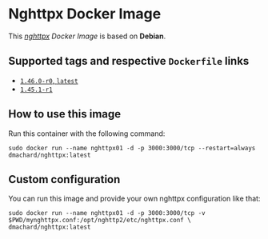 # Nghttpx Docker Image

This *[nghttpx](https://github.com/nghttp2/nghttp2/) Docker Image* is based on **Debian**.

## Supported tags and respective `Dockerfile` links

- [`1.46.0-r0`, `latest`](https://github.com/dmachard/nghttpx-docker/tree/main/1.46.0)
- [`1.45.1-r1`](https://github.com/dmachard/nghttpx-docker/tree/main/1.45.1)

## How to use this image

Run this container with the following command:

```
sudo docker run --name nghttpx01 -d -p 3000:3000/tcp --restart=always dmachard/nghttpx:latest
```

## Custom configuration

You can run this image and provide your own nghttpx configuration like that:

```
sudo docker run --name nghttpx01 -d -p 3000:3000/tcp -v $PWD/mynghttpx.conf:/opt/nghttp2/etc/nghttpx.conf \
dmachard/nghttpx:latest
```